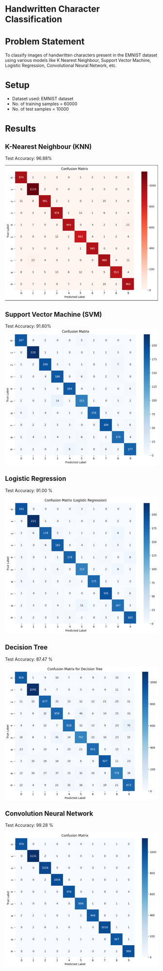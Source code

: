 # Handwritten Character Classification

# Problem Statement
To classify images of handwritten characters present in the EMNIST dataset using various models like K Nearest Neighbour, Support Vector Machine, Logistic Regression, Convolutional Neural Network, etc.

# Setup
* Dataset used: EMNIST dataset
* No. of training samples = 60000
* No. of test samples = 10000

# Results
## K-Nearest Neighbour (KNN)

Test Accuracy: 96.88%

![](./img/knn.png)

## Support Vector Machine (SVM)

Test Accuracy: 91.60%
![](./img/svm.png)

## Logistic Regression

Test Accuracy: 91.00 %

![](./img/logistic_regression.png)

## Decision Tree

Test Accuracy: 87.47 %

![](./img/decision_tree.png)


## Convolution Neural Network

Test Accuracy: 99.28 %

![](./img/cnn.png)



